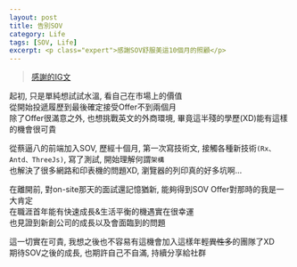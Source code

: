 ```yaml
---
layout: post
title: 告別SOV
category: Life
tags: [SOV, Life]
excerpt: <p class="expert">感謝SOV舒服美這10個月的照顧</p>
---
```


>[感謝的IG文](https://www.instagram.com/p/Bk2k0AxgAlR/?taken-by=zuchi.tu)

起初, 只是單純想試試水溫, 看自己在市場上的價值<br/>
從開始投遞履歷到最後確定接受Offer不到兩個月<br/>
除了Offer很滿意之外, 也想挑戰英文的外商環境, 畢竟這半殘的學歷(XD)能有這樣的機會很可貴

從蔡逼八的前端加入SOV, 歷經十個月, 第一次寫技術文, 接觸各種新技術`(Rx、Antd、ThreeJs)`, 寫了測試, 開始理解何謂`架構`<br/>
也解決了很多網路和印表機的問題XD, 瀏覽器的列印真的好多坑啊...

在離開前, 對on-site那天的面試還記憶猶新, 能夠得到SOV Offer對那時的我是一大肯定<br/>
在職涯首年能有快速成長&生活平衡的機遇實在很幸運<br/>
也見證到新創公司的成長以及會面臨到的問題

這一切實在可貴, 我想之後也不容易有這機會加入這樣年輕~~異性多~~的團隊了XD<br/>
期待SOV之後的成長, 也期許自己不自滿, 持續分享給社群